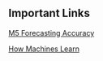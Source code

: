 ## Important Links

[M5 Forecasting Accuracy](https://www.kaggle.com/c/m5-forecasting-accuracy/overview/prizes)

[How Machines Learn](https://www.youtube.com/watch?v=R9OHn5ZF4Uo)
